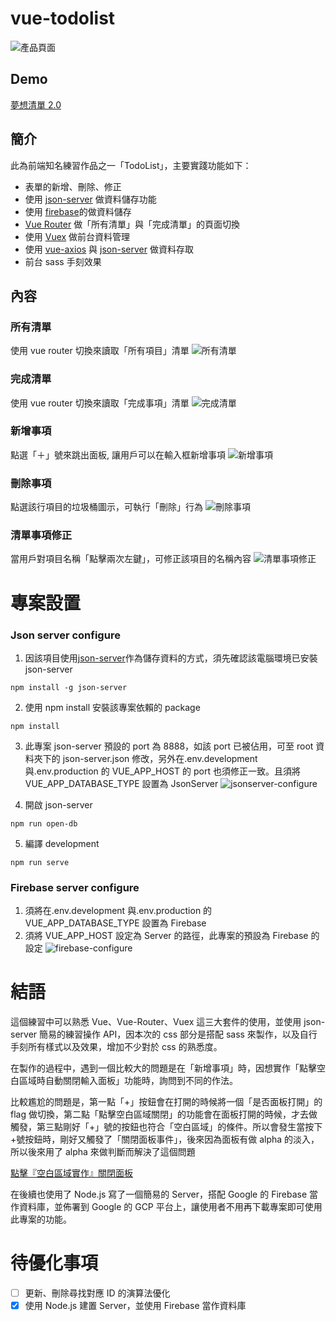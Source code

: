 # vue-todolist

![產品頁面](https://github.com/destiny5420/vue-todolist/blob/develop/page_source/todolist_banner.png)

## Demo

[夢想清單 2.0](destiny5420.github.io/vue-todolist/)

## 簡介

此為前端知名練習作品之一「TodoList」，主要實踐功能如下：

- 表單的新增、刪除、修正
- 使用 [json-server](https://www.npmjs.com/package/json-server) 做資料儲存功能
- 使用 [firebase](https://firebase.google.com/)的做資料儲存
- [Vue Router](https://router.vuejs.org) 做「所有清單」與「完成清單」的頁面切換
- 使用 [Vuex](https://vuex.vuejs.org) 做前台資料管理
- 使用 [vue-axios](https://www.npmjs.com/package/vue-axios) 與 [json-server](https://www.npmjs.com/package/json-server) 做資料存取
- 前台 sass 手刻效果

## 內容

### 所有清單

使用 vue router 切換來讀取「所有項目」清單
![所有清單](https://github.com/destiny5420/vue-todolist/blob/develop/page_source/all-list.png)

### 完成清單

使用 vue router 切換來讀取「完成事項」清單
![完成清單](https://github.com/destiny5420/vue-todolist/blob/develop/page_source/done-list.png)

### 新增事項

點選「＋」號來跳出面板, 讓用戶可以在輸入框新增事項
![新增事項](https://github.com/destiny5420/vue-todolist/blob/develop/page_source/create.png)

### 刪除事項

點選該行項目的垃圾桶圖示，可執行「刪除」行為
![刪除事項](https://github.com/destiny5420/vue-todolist/blob/develop/page_source/delete.png)

### 清單事項修正

當用戶對項目名稱「點擊兩次左鍵」，可修正該項目的名稱內容
![清單事項修正](https://github.com/destiny5420/vue-todolist/blob/develop/page_source/editor.png)

# 專案設置

### Json server configure

1. 因該項目使用[json-server](https://www.npmjs.com/package/json-server)作為儲存資料的方式，須先確認該電腦環境已安裝 json-server

```
npm install -g json-server
```

2. 使用 npm install 安裝該專案依賴的 package

```
npm install
```

3. 此專案 json-server 預設的 port 為 8888，如該 port 已被佔用，可至 root 資料夾下的 json-server.json 修改，另外在.env.development 與.env.production 的 VUE_APP_HOST 的 port 也須修正一致。且須將 VUE_APP_DATABASE_TYPE 設置為 JsonServer
   ![jsonserver-configure](https://github.com/destiny5420/vue-todolist/blob/develop/page_source/project-setting-json-server.png)

4. 開啟 json-server

```
npm run open-db
```

5. 編譯 development

```
npm run serve
```

### Firebase server configure

1. 須將在.env.development 與.env.production 的 VUE_APP_DATABASE_TYPE 設置為 Firebase
2. 須將 VUE_APP_HOST 設定為 Server 的路徑，此專案的預設為 Firebase 的設定
   ![firebase-configure](https://github.com/destiny5420/vue-todolist/blob/develop/page_source/project-setting-firebase-server.png)

# 結語

這個練習中可以熟悉 Vue、Vue-Router、Vuex 這三大套件的使用，並使用 json-server 簡易的練習操作 API，因本次的 css 部分是搭配 sass 來製作，以及自行手刻所有樣式以及效果，增加不少對於 css 的熟悉度。

在製作的過程中，遇到一個比較大的問題是在「新增事項」時，因想實作「點擊空白區域時自動關閉輸入面板」功能時，詢問到不同的作法。

比較尷尬的問題是，第一點「+」按鈕會在打開的時候將一個「是否面板打開」的 flag 做切換，第二點「點擊空白區域關閉」的功能會在面板打開的時候，才去做觸發，第三點剛好「+」號的按鈕也符合「空白區域」的條件。所以會發生當按下+號按鈕時，剛好又觸發了「關閉面板事件」，後來因為面板有做 alpha 的淡入，所以後來用了 alpha 來做判斷而解決了這個問題

[點擊『空白區域實作』關閉面板](https://codepen.io/paper_hsiao/pen/KKzVYXy?fbclid=IwAR2bQ5hrcuIh_ThHY_du5iTEKXsJbiwwsHN9N729P7AEbST9PP9ruAJEtSM)

在後續也使用了 Node.js 寫了一個簡易的 Server，搭配 Google 的 Firebase 當作資料庫，並佈署到 Google 的 GCP 平台上，讓使用者不用再下載專案即可使用此專案的功能。

# 待優化事項

- [ ] 更新、刪除尋找對應 ID 的演算法優化
- [x] 使用 Node.js 建置 Server，並使用 Firebase 當作資料庫
